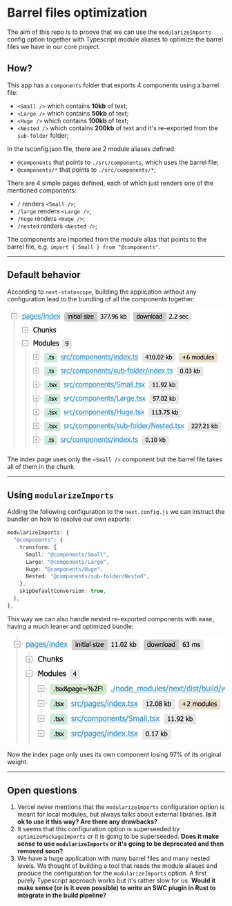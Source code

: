 # Barrel files optimization

The aim of this repo is to proove that we can use the `modularizeImports` config
option together with Typescript module aliases to optimize the barrel files we
have in our core project.

## How?

This app has a `components` folder that exports 4 components using a barrel file:

- `<Small />` which contains **10kb** of text;
- `<Large />` which contains **50kb** of text;
- `<Huge />` which contains **100kb** of text;
- `<Nested />` which contains **200kb** of text and it's re-exported from the `sub-folder` folder;

In the tsconfig.json file, there are 2 module aliases defined:

- `@components` that points to `./src/components`, which uses the barrel file;
- `@components/*` that points to `./src/components/*`;

There are 4 simple pages defined, each of which just renders one of the mentioned components:

- `/` renders `<Small />`;
- `/large` renders `<Large />`;
- `/huge` renders `<Huge />`;
- `/nested` renders `<Nested />`;

The components are imported from the module alias that points to the barrel file, e.g. `import { Small } from "@components"`.

---

## Default behavior

According to `next-statoscope`, building the application without any configuration lead to the bundling of all the components together:

![default-build](./public/default-build.jpg)

The index page uses only the `<Small />` component but the barrel file takes all of them in the chunk.

---

## Using `modularizeImports`

Adding the following configuration to the `next.config.js` we can instruct the bundler on how to resolve our own exports:

```typescript
modularizeImports: {
  "@components": {
    transform: {
      Small: "@components/Small",
      Large: "@components/Large",
      Huge: "@components/Huge",
      Nested: "@components/sub-folder/Nested",
    },
    skipDefaultConversion: true,
  },
},
```

This way we can also handle nested re-exported components with ease, having a much leaner and optimized bundle:

![optimized-build](./public/optimized-build.jpg)

Now the index page only uses its own component losing 97% of its original weight.

---

## Open questions

1. Vercel never mentions that the `modularizeImports` configuration option is meant for local modules, but always talks about external libraries.
   **Is it ok to use it this way? Are there any drawbacks?**
2. It seems that this configuration option is superseeded by `optimizePackageImports` or it is going to be superseeded.
   **Does it make sense to use `modularizeImports` or it's going to be deprecated and then removed soon?**
3. We have a huge application with many barrel files and many nested levels. We thought of building a tool that reads the module aliases and produce the configuration for the `modularizeImports` option. A first purely Typescript approach works but it's rather slow for us.
   **Would it make sense (or is it even possible) to write an SWC plugin in Rust to integrate in the build pipeline?**
